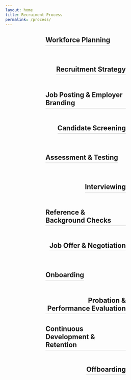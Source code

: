```yaml
---
layout: home
title: Recruiment Process
permalink: /process/
---
```



<style>
.timeline {
  display: flex;
  flex-direction: column;
  align-items: center; /* center the timeline in page */
  gap: 2rem; /* vertical space between points */
}

.timeline-item {
  width: 50%; /* take half page width */
  display: flex;
  align-items: center; /* vertical center inside the row */
  min-height: 60px; /* ensures enough height for centering */
}

.timeline-item.left {
  justify-content: flex-start; /* left side */
  text-align: left;
}

.timeline-item.right {
  justify-content: flex-end; /* right side */
  text-align: right;
}

.timeline-item h2 {
  border-bottom: 1px solid #ccc;
  padding-bottom: 4px;
  margin: 0;
}
</style>

<div class="timeline">
  <div class="timeline-item left">
    <h2>Workforce Planning</h2>
  </div>

  <div class="timeline-item right">
    <h2>Recruitment Strategy</h2>
  </div>

  <div class="timeline-item left">
    <h2>Job Posting &amp; Employer Branding</h2>
  </div>

  <div class="timeline-item right">
    <h2>Candidate Screening</h2>
  </div>

  <div class="timeline-item left">
    <h2>Assessment &amp; Testing</h2>
  </div>

  <div class="timeline-item right">
    <h2>Interviewing</h2>
  </div>

  <div class="timeline-item left">
    <h2>Reference &amp; Background Checks</h2>
  </div>

  <div class="timeline-item right">
    <h2>Job Offer &amp; Negotiation</h2>
  </div>

  <div class="timeline-item left">
    <h2>Onboarding</h2>
  </div>

  <div class="timeline-item right">
    <h2>Probation &amp; Performance Evaluation</h2>
  </div>

  <div class="timeline-item left">
    <h2>Continuous Development &amp; Retention</h2>
  </div>

  <div class="timeline-item right">
    <h2>Offboarding</h2>
  </div>
</div>






